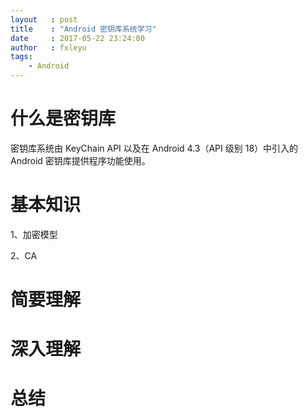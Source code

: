 ```yaml
---
layout   : post
title    : "Android 密钥库系统学习"
date     : 2017-05-22 23:24:00
author   : fxleyu
tags:
    - Android
---
```

# 什么是密钥库
密钥库系统由 KeyChain API 以及在 Android 4.3（API 级别 18）中引入的 Android 密钥库提供程序功能使用。

# 基本知识
1、加密模型

2、CA

# 简要理解

# 深入理解

# 总结
